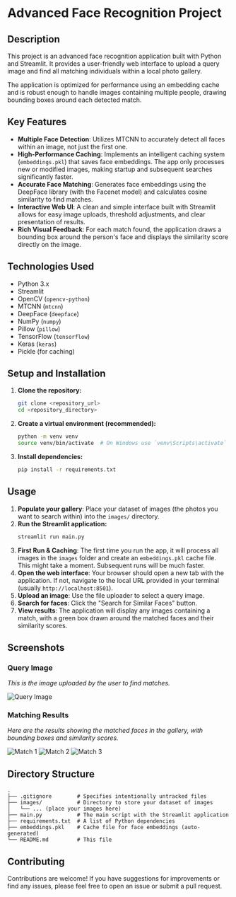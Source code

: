 # Advanced Face Recognition Project

## Description

This project is an advanced face recognition application built with Python and Streamlit. It provides a user-friendly web interface to upload a query image and find all matching individuals within a local photo gallery.

The application is optimized for performance using an embedding cache and is robust enough to handle images containing multiple people, drawing bounding boxes around each detected match.

## Key Features

- **Multiple Face Detection**: Utilizes MTCNN to accurately detect all faces within an image, not just the first one.
- **High-Performance Caching**: Implements an intelligent caching system (`embeddings.pkl`) that saves face embeddings. The app only processes new or modified images, making startup and subsequent searches significantly faster.
- **Accurate Face Matching**: Generates face embeddings using the DeepFace library (with the Facenet model) and calculates cosine similarity to find matches.
- **Interactive Web UI**: A clean and simple interface built with Streamlit allows for easy image uploads, threshold adjustments, and clear presentation of results.
- **Rich Visual Feedback**: For each match found, the application draws a bounding box around the person's face and displays the similarity score directly on the image.

## Technologies Used

- Python 3.x
- Streamlit
- OpenCV (`opencv-python`)
- MTCNN (`mtcnn`)
- DeepFace (`deepface`)
- NumPy (`numpy`)
- Pillow (`pillow`)
- TensorFlow (`tensorflow`)
- Keras (`keras`)
- Pickle (for caching)

## Setup and Installation

1.  **Clone the repository:**
    ```bash
    git clone <repository_url>
    cd <repository_directory>
    ```
2.  **Create a virtual environment (recommended):**
    ```bash
    python -m venv venv
    source venv/bin/activate  # On Windows use `venv\Scripts\activate`
    ```
3.  **Install dependencies:**
    ```bash
    pip install -r requirements.txt
    ```

## Usage

1.  **Populate your gallery**: Place your dataset of images (the photos you want to search within) into the `images/` directory.
2.  **Run the Streamlit application:**
    ```bash
    streamlit run main.py
    ```
3.  **First Run & Caching**: The first time you run the app, it will process all images in the `images` folder and create an `embeddings.pkl` cache file. This might take a moment. Subsequent runs will be much faster.
4.  **Open the web interface**: Your browser should open a new tab with the application. If not, navigate to the local URL provided in your terminal (usually `http://localhost:8501`).
5.  **Upload an image**: Use the file uploader to select a query image.
6.  **Search for faces**: Click the "Search for Similar Faces" button.
7.  **View results**: The application will display any images containing a match, with a green box drawn around the matched faces and their similarity scores.

## Screenshots

### Query Image

_This is the image uploaded by the user to find matches._

![Query Image](./useless_stuffs/query_image.png)

### Matching Results

_Here are the results showing the matched faces in the gallery, with bounding boxes and similarity scores._

![Match 1](./useless_stuffs/similar_1.png)
![Match 2](./useless_stuffs/similar_2.png)
![Match 3](./useless_stuffs/similar_3.png)

## Directory Structure

```
.
├── .gitignore        # Specifies intentionally untracked files
├── images/           # Directory to store your dataset of images
│   └── ... (place your images here)
├── main.py           # The main script with the Streamlit application
├── requirements.txt  # A list of Python dependencies
├── embeddings.pkl    # Cache file for face embeddings (auto-generated)
└── README.md         # This file
```

## Contributing

Contributions are welcome! If you have suggestions for improvements or find any issues, please feel free to open an issue or submit a pull request.
